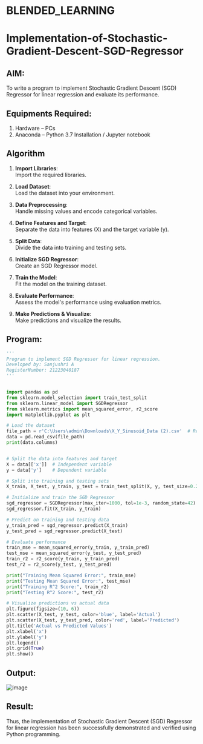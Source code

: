 # BLENDED_LEARNING
# Implementation-of-Stochastic-Gradient-Descent-SGD-Regressor

## AIM:
To write a program to implement Stochastic Gradient Descent (SGD) Regressor for linear regression and evaluate its performance.

## Equipments Required:
1. Hardware – PCs
2. Anaconda – Python 3.7 Installation / Jupyter notebook

## Algorithm
1. **Import Libraries**:  
   Import the required libraries.

2. **Load Dataset**:  
   Load the dataset into your environment.

3. **Data Preprocessing**:  
   Handle missing values and encode categorical variables.

4. **Define Features and Target**:  
   Separate the data into features (X) and the target variable (y).

5. **Split Data**:  
   Divide the data into training and testing sets.

6. **Initialize SGD Regressor**:  
   Create an SGD Regressor model.

7. **Train the Model**:  
   Fit the model on the training dataset.

8. **Evaluate Performance**:  
   Assess the model's performance using evaluation metrics.

9. **Make Predictions & Visualize**:  
   Make predictions and visualize the results.

## Program:
```python
'''
Program to implement SGD Regressor for linear regression.
Developed by: Sanjushri A
RegisterNumber: 21223040187
'''


import pandas as pd
from sklearn.model_selection import train_test_split
from sklearn.linear_model import SGDRegressor
from sklearn.metrics import mean_squared_error, r2_score
import matplotlib.pyplot as plt

# Load the dataset
file_path = r'C:\Users\admin\Downloads\X_Y_Sinusoid_Data (2).csv'  # Replace with the actual file path
data = pd.read_csv(file_path)
print(data.columns)


# Split the data into features and target
X = data[['x']]  # Independent variable
y = data['y']    # Dependent variable

# Split into training and testing sets
X_train, X_test, y_train, y_test = train_test_split(X, y, test_size=0.2, random_state=42)

# Initialize and train the SGD Regressor
sgd_regressor = SGDRegressor(max_iter=1000, tol=1e-3, random_state=42)
sgd_regressor.fit(X_train, y_train)

# Predict on training and testing data
y_train_pred = sgd_regressor.predict(X_train)
y_test_pred = sgd_regressor.predict(X_test)

# Evaluate performance
train_mse = mean_squared_error(y_train, y_train_pred)
test_mse = mean_squared_error(y_test, y_test_pred)
train_r2 = r2_score(y_train, y_train_pred)
test_r2 = r2_score(y_test, y_test_pred)

print("Training Mean Squared Error:", train_mse)
print("Testing Mean Squared Error:", test_mse)
print("Training R^2 Score:", train_r2)
print("Testing R^2 Score:", test_r2)

# Visualize predictions vs actual data
plt.figure(figsize=(10, 6))
plt.scatter(X_test, y_test, color='blue', label='Actual')
plt.scatter(X_test, y_test_pred, color='red', label='Predicted')
plt.title('Actual vs Predicted Values')
plt.xlabel('x')
plt.ylabel('y')
plt.legend()
plt.grid(True)
plt.show()

```

## Output:
![image](https://github.com/user-attachments/assets/e4de9c85-8719-4681-beab-5b940b5df623)





## Result:
Thus, the implementation of Stochastic Gradient Descent (SGD) Regressor for linear regression has been successfully demonstrated and verified using Python programming.
